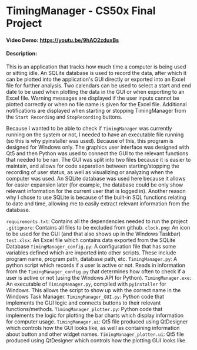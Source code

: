 # TimingManager - CS50x Final Project

#### Video Demo: https://youtu.be/9hAO2zduxBs

#### Description:
This is an application that tracks how much time a computer is being used or sitting idle.
An SQLite database is used to record the data, after which it can be plotted into the application's GUI directly or exported into an Excel file for further analysis.
Two calendars can be used to select a start and end date to be used when plotting the data in the GUI or when exporting to an Excel file.
Warning messages are displayed if the user inputs cannot be plotted correctly or when no file name is given for the Excel file. Additional notifications are displayed when starting or
stopping TimingManager from the `Start Recording` and `StopRecording` buttons.

Because I wanted to be able to check if `TimingManager` was currently running on the system or not, I needed to have an executable file running (so this is why pyinstaller was used). Because of this, this program
is designed for Windows only. The graphics user interface was designed with Qt5 and then Python was used to connect the GUI to the relevant functions that needed to be ran. The GUI was split into two files because it is
easier to maintain, and allows for code separation between starting/stopping the recording of user status, as well as visualizing or analyzing when the computer was used. An SQLite database was used here because it
allows for easier expansion later (for example, the database could be only show relevant information for the current user that is logged in). Another reason why I chose to use SQLite is because of the built-in SQL
functions relating to date and time, allowing me to easily extract relevant information from the database.


`requirements.txt`: Contains all the dependencies needed to run the project
`.gitignore`: Contains all files to be excluded from github.
`clock.png`: An icon to be used for the GUI (and that also shows up in the Windows Taskbar)
`test.xlsx`: An Excel file which contains data exported from the SQLite Database
`TimingManager_config.py`: A configuration file that has some variables defined which are imported into other scripts. These include program name, program path, database path, etc.
`TimingManager.py`: A python script which records if a user is active or not. Reads in information from the `TimingManager_config.py` that determines how often to check if a user is active or not (using the Windows API for Python).
`TimingManager.exe`: An executable of `TimingManager.py`, compiled with `pyinstaller` for Windows. This allows the script to show up with the correct name in the Windows Task Manager.
`TimingManager_GUI.py`: Python code that implements the GUI logic and connects buttons to their relevant functions/methods.
`TimingManager_plotter.py`: Python code that implements the logic for plotting the bar charts which display information for computer usage.
`TimingManager.ui`: Qt5 file produced using QtDesigner which controls how the GUI looks like, as well as containing information about button and other widget names.
`TimingManager_plotter.ui`: Qt5 file produced using QtDesigner which controls how the plotting GUI looks like.
